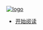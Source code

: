 <!--
 * @version: 1.0.0
 * @Date: 2019-08-09 14:30:27
 * @LastEditTime: 2019-09-26 18:27:44
 -->

[![logo](https://cdn.nikai.site/pic.jpg?imageslim ':size=80')](/home)

* [开始阅读](/home)
